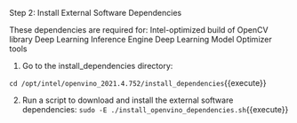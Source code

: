 Step 2: Install External Software Dependencies

These dependencies are required for:
Intel-optimized build of OpenCV library
Deep Learning Inference Engine
Deep Learning Model Optimizer tools

1. Go to the install_dependencies directory:

`cd /opt/intel/openvino_2021.4.752/install_dependencies`{{execute}}

2. Run a script to download and install the external software dependencies:
`sudo -E ./install_openvino_dependencies.sh`{{execute}}